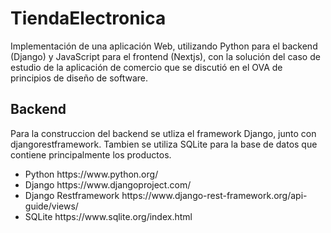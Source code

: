 # TiendaElectronica
Implementación de  una aplicación Web, utilizando Python para el backend (Django) y JavaScript para el frontend (Nextjs), con la solución del caso de estudio de la aplicación de comercio que se discutió en el OVA de principios de diseño de software.
## Backend
Para la construccion del backend se utliza el framework Django, junto con djangorestframework. Tambien se utiliza SQLite para la base de datos que contiene principalmente los productos.
<ul>
<li><span>Python</span>  https://www.python.org/ </li>
<li><span>Django</span> https://www.djangoproject.com/</li>
<li><span>Django Restframework </span> https://www.django-rest-framework.org/api-guide/views/</li>
<li><span>SQLite</span> https://www.sqlite.org/index.html </li>
</ul>




